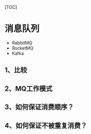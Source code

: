 [TOC]

# 消息队列

* RabbitMQ
* RocketMQ
* Kafka

## 1、比较


## 2、MQ工作模式

## 3、如何保证消费顺序？

## 4、如何保证不被重复消费？